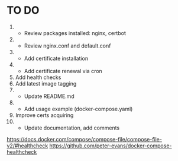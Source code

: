 
# TO DO

1. + Review packages installed: nginx, certbot
2. + Review nginx.conf and default.conf
3. + Add certificate installation
4. + Add certificate renewal via cron
5. Add health checks
6. Add latest image tagging
7. + Update README.md
8. + Add usage example (docker-compose.yaml)
9. Improve certs acquiring
10. + Update documentation, add comments

https://docs.docker.com/compose/compose-file/compose-file-v2/#healthcheck
https://github.com/peter-evans/docker-compose-healthcheck
